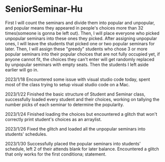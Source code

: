 # SeniorSeminar-Hu

First I will count the seminars and divide them into popular and unpopular, and popular means they appeared in people's choices more than 32 times(someone is gonna be left out). Then, I will place everyone who picked unpopular seminars into these ones they picked. After assigning unpopular ones, I will leave the students that picked one or two popular seminars for later. Then, I will assign these "greedy" students who chose 3 or more popular seminars into their popular choices that are not fully occupied yet, if anyone cannot fit, the choices they can't enter will get randomly replaced by unpopular seminars with empty seats. Then the students I left aside earlier will go in.

2023/1/18 Encountered some issue with visual studio code today, spent most of the class trying to setup visual studio code on a Mac.

2023/1/22 Finished the basic structure of Student and Seminar class, successfully loaded every student and their choices, working on tallying the number picks of each seminar to determine the popularity.

2023/1/24 Finished loading the choices but encountered a glitch that won't correctly print student's choices as an arraylist.

2023/1/26 Fixed the glitch and loaded all the unpopular seminars into students' schedules.

2023/1/30 Successfully placed the popular seminars into students' schedule, left 2 of their attends blank for later balance. Encountered a glitch that only works for the first conditiona; statement.
